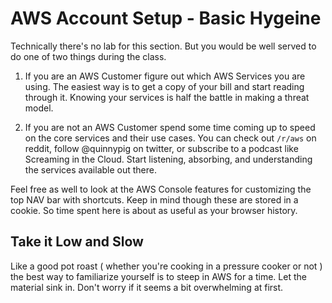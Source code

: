 # AWS Account Setup - Basic Hygeine

Technically there's no lab for this section.  But you would be well served to do 
one of two things during the class.

1. If you are an AWS Customer figure out which AWS Services you are using.  The easiest
way is to get a copy of your bill and start reading through it.  Knowing your services
is half the battle in making a threat model.

2. If you are not an AWS Customer spend some time coming up to speed on the core services
and their use cases.  You can check out `/r/aws` on reddit, follow @quinnypig on twitter, or
subscribe to a podcast like Screaming in the Cloud.  Start listening, absorbing, and understanding the services available out there.

Feel free as well to look at the AWS Console features for customizing the top NAV bar with shortcuts.  Keep in mind though these are stored in a cookie.  So time spent here is about as useful as your browser history.

## Take it Low and Slow

Like a good pot roast ( whether you're cooking in a pressure cooker or not ) the best 
way to familiarize yourself is to steep in AWS for a time.  Let the material sink in.  Don't worry if it seems a bit overwhelming at first.
